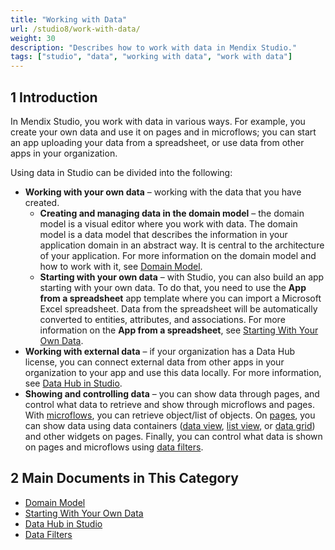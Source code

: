 ```yaml
---
title: "Working with Data"
url: /studio8/work-with-data/
weight: 30
description: "Describes how to work with data in Mendix Studio."
tags: ["studio", "data", "working with data", "work with data"]
---
```


## 1 Introduction 

In Mendix Studio, you work with data in various ways. For example, you create your own data and use it on pages and in microflows; you can start an app uploading your data from a spreadsheet, or use data from other apps in your organization. 

Using data in Studio can be divided into the following:

* **Working with your own data** – working with the data that you have created. 
    * **Creating and managing data in the domain model** – the domain model is a visual editor where you work with data. The domain model is a data model that describes the information in your application domain in an abstract way. It is central to the architecture of your application. For more information on the domain model and how to work with it, see [Domain Model](/studio8/domain-models/).
    * **Starting with your own data** – with Studio, you can also build an app starting with your own data. To do that, you need to use the **App from a spreadsheet** app template where you can import a Microsoft Excel spreadsheet. Data from the spreadsheet will be automatically converted to entities, attributes, and associations. For more information on the **App from a spreadsheet**, see [Starting With Your Own Data](/studio8/start-with-data/).
* **Working with external data** – if your organization has a Data Hub license, you can connect external data from other apps in your organization to your app and use this data locally. For more information, see [Data Hub in Studio](/studio8/data-hub-in-studio/). 
* **Showing and controlling data** – you can show data through pages, and control what data to retrieve and show through microflows and pages. With [microflows](/studio8/microflows/), you can retrieve object/list of objects. On [pages](/studio8/page-editor/), you can show data using data containers ([data view](/studio8/page-editor-data-view-list-view/#data-view-properties), [list view](/studio8/page-editor-data-view-list-view/#list-view-properties), or [data grid](/studio8/page-editor-data-grid/)) and other widgets on pages. Finally, you can control what data is shown on pages and microflows using [data filters](/studio8/data-filters/).

## 2 Main Documents in This Category

* [Domain Model](/studio8/domain-models/)
* [Starting With Your Own Data](/studio8/start-with-data/)
* [Data Hub in Studio](/studio8/data-hub-in-studio/)
* [Data Filters](/studio8/data-filters/)
